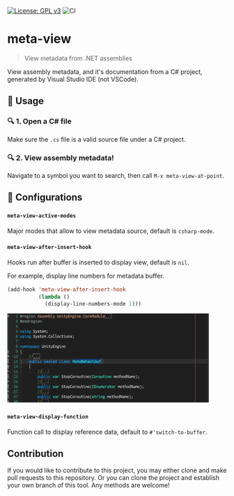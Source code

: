 [![License: GPL v3](https://img.shields.io/badge/License-GPL%20v3-blue.svg)](https://www.gnu.org/licenses/gpl-3.0)
![CI](https://github.com/emacs-vs/meta-view/workflows/CI/badge.svg)

# meta-view
> View metadata from .NET assemblies

View assembly metadata, and it's documentation from a C# project, generated
by Visual Studio IDE (not VSCode).

## :floppy_disk: Usage

### :mag: 1. Open a C# file

Make sure the `.cs` file is a valid source file under a C# project.

### :mag: 2. View assembly metadata!

Navigate to a symbol you want to search, then call `M-x meta-view-at-point`.

## :hammer: Configurations

#### `meta-view-active-modes`

Major modes that allow to view metadata source, default is `csharp-mode`.

#### `meta-view-after-insert-hook`

Hooks run after buffer is inserted to display view, default is `nil`.

For example, display line numbers for metadata buffer.

```el
(add-hook 'meta-view-after-insert-hook
          (lambda ()
            (display-line-numbers-mode 1)))
```

<img src="./etc/advance.png" width="463" height="204" />

#### `meta-view-display-function`

Function call to display reference data, default to `#'switch-to-buffer`.

## Contribution

If you would like to contribute to this project, you may either
clone and make pull requests to this repository. Or you can
clone the project and establish your own branch of this tool.
Any methods are welcome!
